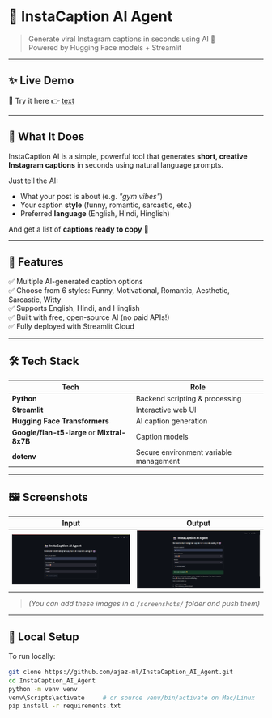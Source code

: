 # 📸 InstaCaption AI Agent

> Generate viral Instagram captions in seconds using AI 🤖  
> Powered by Hugging Face models + Streamlit

---

## ✨ Live Demo

🎯 Try it here 👉 [text](https://instacaptionaiagent-g5wujiueqyq5ab63yrg8wg.streamlit.app/)

---

## 🧠 What It Does

InstaCaption AI is a simple, powerful tool that generates **short, creative Instagram captions** in seconds using natural language prompts.

Just tell the AI:
- What your post is about (e.g. *"gym vibes"*)
- Your caption **style** (funny, romantic, sarcastic, etc.)
- Preferred **language** (English, Hindi, Hinglish)

And get a list of **captions ready to copy** 📝

---

## 🚀 Features

✅ Multiple AI-generated caption options  
✅ Choose from 6 styles: Funny, Motivational, Romantic, Aesthetic, Sarcastic, Witty  
✅ Supports English, Hindi, and Hinglish  
✅ Built with free, open-source AI (no paid APIs!)  
✅ Fully deployed with Streamlit Cloud

---

## 🛠 Tech Stack

| Tech        | Role                            |
|-------------|---------------------------------|
| **Python** | Backend scripting & processing  |
| **Streamlit** | Interactive web UI            |
| **Hugging Face Transformers** | AI caption generation |
| **Google/flan-t5-large** or **Mixtral-8x7B** | Caption models |
| **dotenv** | Secure environment variable management |

---

## 🖼 Screenshots

| Input | Output |
|-------|--------|
| ![Input](./screenshots/input.png) | ![Output](./screenshots/output.png) |

> *(You can add these images in a `/screenshots/` folder and push them)*

---

## 🧩 Local Setup

To run locally:

```bash
git clone https://github.com/ajaz-ml/InstaCaption_AI_Agent.git
cd InstaCaption_AI_Agent
python -m venv venv
venv\Scripts\activate     # or source venv/bin/activate on Mac/Linux
pip install -r requirements.txt
